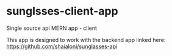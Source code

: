 # sunglsses-client-app
Single source api MERN app - client

This app is designed to work with the backend app linked here:
https://github.com/shaialoni/sunglasses-api
